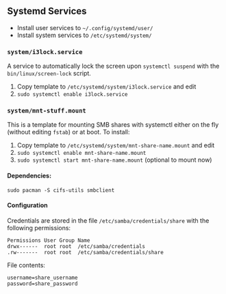 ## Systemd Services

* Install user services to `~/.config/systemd/user/`
* Install system services to `/etc/systemd/system/`

### `system/i3lock.service`

A service to automatically lock the screen upon `systemctl suspend` with the `bin/linux/screen-lock` script.

1. Copy template to `/etc/systemd/system/i3lock.service` and edit
2. `sudo systemctl enable i3lock.service`

### `system/mnt-stuff.mount`

This is a template for mounting SMB shares with systemctl either on the fly (without editing `fstab`) or at boot. To install:

1. Copy template to `/etc/systemd/system/mnt-share-name.mount` and edit
2. `sudo systemctl enable mnt-share-name.mount`
3. `sudo systemctl start mnt-share-name.mount` (optional to mount now)

#### Dependencies:

`sudo pacman -S cifs-utils smbclient`

#### Configuration

Credentials are stored in the file `/etc/samba/credentials/share` with the following permissions:

```
Permissions User Group Name
drwx------  root root  /etc/samba/credentials
.rw-------  root root  /etc/samba/credentials/share
```

File contents:

```
username=share_username
password=share_password
```

